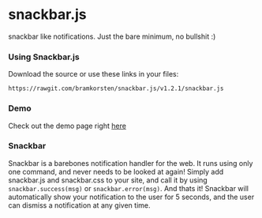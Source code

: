 # snackbar.js
snackbar like notifications. Just the bare minimum, no bullshit :)

### Using Snackbar.js
Download the source or use these links in your files:

`https://rawgit.com/bramkorsten/snackbar.js/v1.2.1/snackbar.js`

### Demo
Check out the demo page right [here](https://bramkorsten.github.io/snackbar.js/)

### Snackbar
Snackbar is a barebones notification handler for the web. It runs using only one command, and never needs to be looked at again!
Simply add snackbar.js and snackbar.css to your site, and call it by using `snackbar.success(msg)` or `snackbar.error(msg)`. And thats it! Snackbar will automatically show your notification to the user for 5 seconds, and the user can dismiss a notification at any given time.
